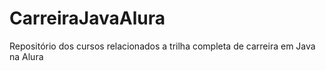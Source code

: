 # CarreiraJavaAlura
Repositório dos cursos relacionados a trilha completa de carreira em Java na Alura
